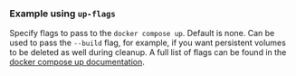 <!-- markdownlint-disable-next-line first-line-heading -->
### Example using `up-flags`

Specify flags to pass to the `docker compose up`. Default is none. Can be used
to pass the `--build` flag, for example, if you want persistent volumes to be
deleted as well during cleanup. A full list of flags can be found in the
[docker compose up documentation](https://docs.docker.com/compose/reference/up/).

